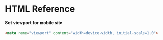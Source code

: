 # HTML Reference

#### Set viewport for mobile site
```html
<meta name="viewport" content="width=device-width, initial-scale=1.0">
```
